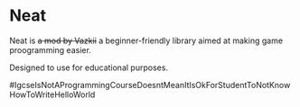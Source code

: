 # Neat
Neat is ~~a mod by Vazkii~~ a beginner-friendly library aimed at making game proogramming easier.

Designed to use for educational purposes.

\#IgcseIsNotAProgrammingCourseDoesntMeanItIsOkForStudentToNotKnowHowToWriteHelloWorld